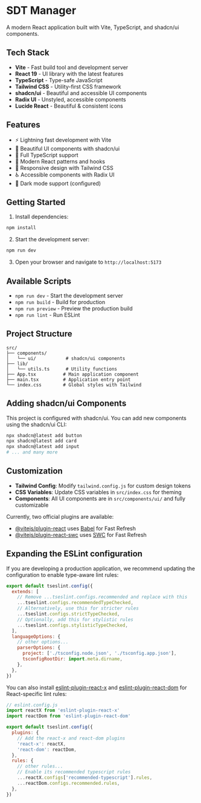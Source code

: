 # SDT Manager

A modern React application built with Vite, TypeScript, and shadcn/ui components.

## Tech Stack

- **Vite** - Fast build tool and development server
- **React 19** - UI library with the latest features
- **TypeScript** - Type-safe JavaScript
- **Tailwind CSS** - Utility-first CSS framework
- **shadcn/ui** - Beautiful and accessible UI components
- **Radix UI** - Unstyled, accessible components
- **Lucide React** - Beautiful & consistent icons

## Features

- ⚡ Lightning fast development with Vite
- 🎨 Beautiful UI components with shadcn/ui
- 🔧 Full TypeScript support
- 🎯 Modern React patterns and hooks
- 📱 Responsive design with Tailwind CSS
- ♿ Accessible components with Radix UI
- 🌙 Dark mode support (configured)

## Getting Started

1. Install dependencies:
```bash
npm install
```

2. Start the development server:
```bash
npm run dev
```

3. Open your browser and navigate to `http://localhost:5173`

## Available Scripts

- `npm run dev` - Start the development server
- `npm run build` - Build for production
- `npm run preview` - Preview the production build
- `npm run lint` - Run ESLint

## Project Structure

```
src/
├── components/
│   └── ui/           # shadcn/ui components
├── lib/
│   └── utils.ts      # Utility functions
├── App.tsx          # Main application component
├── main.tsx         # Application entry point
└── index.css        # Global styles with Tailwind
```

## Adding shadcn/ui Components

This project is configured with shadcn/ui. You can add new components using the shadcn/ui CLI:

```bash
npx shadcn@latest add button
npx shadcn@latest add card
npx shadcn@latest add input
# ... and many more
```

## Customization

- **Tailwind Config**: Modify `tailwind.config.js` for custom design tokens
- **CSS Variables**: Update CSS variables in `src/index.css` for theming
- **Components**: All UI components are in `src/components/ui/` and fully customizable

Currently, two official plugins are available:

- [@vitejs/plugin-react](https://github.com/vitejs/vite-plugin-react/blob/main/packages/plugin-react) uses [Babel](https://babeljs.io/) for Fast Refresh
- [@vitejs/plugin-react-swc](https://github.com/vitejs/vite-plugin-react/blob/main/packages/plugin-react-swc) uses [SWC](https://swc.rs/) for Fast Refresh

## Expanding the ESLint configuration

If you are developing a production application, we recommend updating the configuration to enable type-aware lint rules:

```js
export default tseslint.config({
  extends: [
    // Remove ...tseslint.configs.recommended and replace with this
    ...tseslint.configs.recommendedTypeChecked,
    // Alternatively, use this for stricter rules
    ...tseslint.configs.strictTypeChecked,
    // Optionally, add this for stylistic rules
    ...tseslint.configs.stylisticTypeChecked,
  ],
  languageOptions: {
    // other options...
    parserOptions: {
      project: ['./tsconfig.node.json', './tsconfig.app.json'],
      tsconfigRootDir: import.meta.dirname,
    },
  },
})
```

You can also install [eslint-plugin-react-x](https://github.com/Rel1cx/eslint-react/tree/main/packages/plugins/eslint-plugin-react-x) and [eslint-plugin-react-dom](https://github.com/Rel1cx/eslint-react/tree/main/packages/plugins/eslint-plugin-react-dom) for React-specific lint rules:

```js
// eslint.config.js
import reactX from 'eslint-plugin-react-x'
import reactDom from 'eslint-plugin-react-dom'

export default tseslint.config({
  plugins: {
    // Add the react-x and react-dom plugins
    'react-x': reactX,
    'react-dom': reactDom,
  },
  rules: {
    // other rules...
    // Enable its recommended typescript rules
    ...reactX.configs['recommended-typescript'].rules,
    ...reactDom.configs.recommended.rules,
  },
})
```
